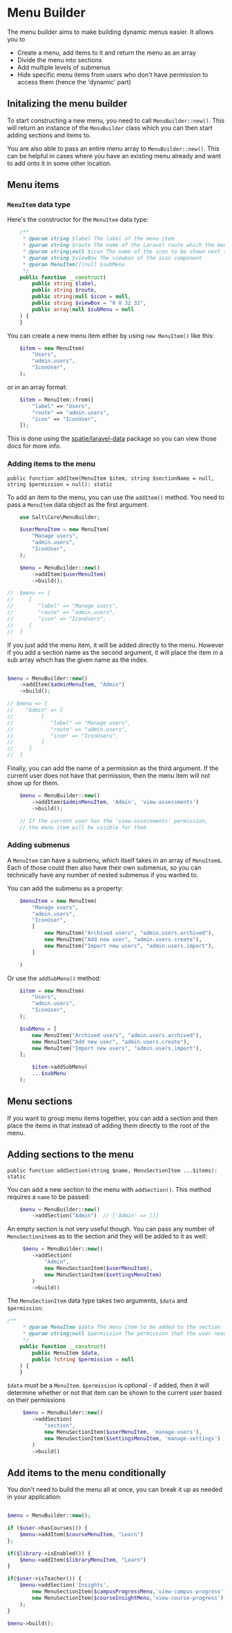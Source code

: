 # Menu Builder

The menu builder aims to make building dynamic menus easier. It allows you to

-   Create a menu, add items to it and return the menu as an array
-   Divide the menu into sections
-   Add multiple levels of submenus
-   Hide specific menu items from users who don't have permission to access them (hence the 'dynamic' part)

## Initalizing the menu builder

To start constructing a new menu, you need to call `MenuBuilder::new()`. This will return an instance
of the `MenuBuilder` class which you can then start adding sections and items to.

You are also able to pass an entire menu array to `MenuBuilder::new()`. This can be helpful in cases
where you have an existing menu already and want to add onto it in some other location.

## Menu items

### `MenuItem` data type

Here's the constructor for the `MenuItem` data type:

```php
    /**
     * @param string $label The label of the menu item
     * @param string $route The name of the Laravel route which the menu item links to
     * @param string|null $icon The name of the icon to be shown next to the label
     * @param string $viewBox The viewbox of the icon component
     * @param MenuItem[]|null $subMenu
     */
    public function __construct(
        public string $label,
        public string $route,
        public string|null $icon = null,
        public string $viewBox = "0 0 32 32",
        public array|null $subMenu = null
    ) {
    }
```

You can create a new menu item either by using `new MenuItem()` like this:

```php
    $item = new MenuItem(
        "Users",
        "admin.users",
        "IconUser",
    );
```

or in an array format:

```php
    $item = MenuItem::from([
        "label" => "Users",
        "route" => "admin.users",
        "icon" => "IconUser",
    ]);
```

This is done using the [spatie/laravel-data](https://github.com/spatie/laravel-data) package so you can view those docs for more info.

### Adding items to the menu

`public function addItem(MenuItem $item, string $sectionName = null, string $permission = null): static`

To add an item to the menu, you can use the `addItem()` method. You need to pass a `MenuItem` data object as the first argument.

```php
    use Salt\Core\MenuBuilder;

    $userMenuItem = new MenuItem(
        "Manage users",
        "admin.users",
        "IconUser",
    );

    $menu = MenuBuilder::new()
        ->addItem($userMenuItem)
        ->build();

//  $menu => [
//     [
//        "label" => "Manage users",
//        "route" => "admin.users",
//        "icon" => "IconUsers",
//     ]
//  ]

```

If you just add the menu item, it will be added directly to the menu. However if you add a section name as the second argument, it will place the item in a sub array which has the given name as the index.

```php

$menu = MenuBuilder::new()
    ->addItem($adminMenuItem, "Admin")
    ->build();

// $menu => [
//    "Admin" => [
//         [
//            "label" => "Manage users",
//            "route" => "admin.users",
//            "icon" => "IconUsers",
//         ]
//     ]
//  ]
```

Finally, you can add the name of a permission as the third argument. If the current user does not have that permission, then the menu item will not show up for them.

```php
    $menu = MenuBuilder::new()
        ->addItem($adminMenuItem, 'Admin', 'view-assessments')
        ->build();

    // If the current user has the 'view-assessments' permission,
    // the menu item will be visible for them
```

### Adding submenus

A `MenuItem` can have a submenu, which itself takes in an array of `MenuItem`s. Each of those could then also have their own submenus, so you can technically have any number of nested submenus if you wanted to.

You can add the submenu as a property:

```php
    $menuItem = new MenuItem(
        "Manage users",
        "admin.users",
        "IconUser",
        [
            new MenuItem("Archived users", "admin.users.archived"),
            new MenuItem("Add new user", "admin.users.create"),
            new MenuItem("Import new users", "admin.users.import"),
        ]

    )
```

Or use the `addSubMenu()` method:

```php
    $item = new MenuItem(
        "Users",
        "admin.users",
        "IconUser",
    );

    $subMenu = [
        new MenuItem("Archived users", "admin.users.archived"),
        new MenuItem("Add new user", "admin.users.create"),
        new MenuItem("Import new users", "admin.users.import"),
    ];

        $item->addSubMenu(
        ...$subMenu
    );
```

## Menu sections

If you want to group menu items together, you can add a section and then place the items in that instead of adding them directly to the root of the menu.

## Adding sections to the menu

`public function addSection(string $name, MenuSectionItem ...$items): static`

You can add a new section to the menu with `addSection()`. This method requires a `name` to be passed:

```php
    $menu = MenuBuilder::new()
        ->addSection("Admin")  // ['Admin' => []]
```

An empty section is not very useful though. You can pass any number of `MenuSectionitem`s as to the section and they will be added to it as well:

```php
     $menu = MenuBuilder::new()
        ->addSection(
            "Admin",
            new MenuSectionItem($userMenuItem),
            new MenuSectionItem($settingsMenuItem)
        )
        ->build()
```

The `MenuSectionItem` data type takes two arguments, `$data` and `$permission`:

```php
/**
     * @param MenuItem $data The menu item to be added to the section
     * @param string|null $permission The permission that the user needs in order to view the menu item
     */
    public function __construct(
        public MenuItem $data,
        public ?string $permission = null
    ) {
    }
```

`$data` must be a `MenuItem`. `$permission` is optional - if added, then it will determine whether or not that item can be shown to the current user based on their permissions

```php
     $menu = MenuBuilder::new()
        ->addSection(
            "section",
            new MenuSectionItem($userMenuItem, 'manage-users'),
            new MenuSectionItem($settingsMenuItem, 'manage-settings')
        )
        ->build()
```

## Add items to the menu conditionally

You don't need to build the menu all at once, you can break it up as needed in your application:

```php

$menu = MenuBuilder::new();

if ($user->hasCourses()) {
    $menu->addItem($courseMenuItem, "Learn")
};

if($library->isEnabled()) {
    $menu->addItem($libraryMenuItem, "Learn")
}

if($user->isTeacher()) {
    $menu->addSection('Insights',
        new MenuSectionItem($campusProgressMenu,'view-campus-progress'),
        new MenuSectionItem($courseInsightMenu,'view-course-progress')
    );
}

$menu->build();

```

